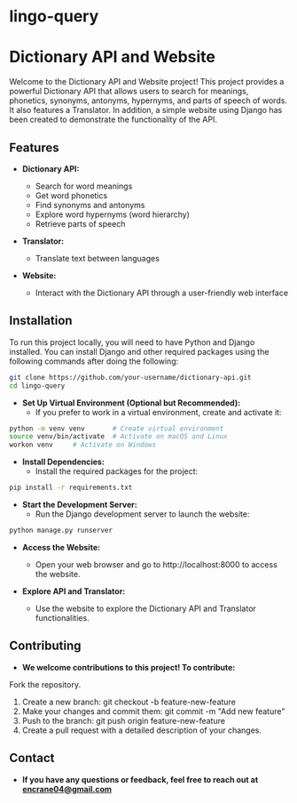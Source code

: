 # lingo-query

# Dictionary API and Website

Welcome to the Dictionary API and Website project! This project provides a powerful Dictionary API that allows users to search for meanings, phonetics, synonyms, antonyms, hypernyms, and parts of speech of words. It also features a Translator. In addition, a simple website using Django has been created to demonstrate the functionality of the API.

## Features

- **Dictionary API:**
  - Search for word meanings
  - Get word phonetics
  - Find synonyms and antonyms
  - Explore word hypernyms (word hierarchy)
  - Retrieve parts of speech
  
- **Translator:**
  - Translate text between languages

- **Website:**
  - Interact with the Dictionary API through a user-friendly web interface

## Installation

To run this project locally, you will need to have Python and Django installed. You can install Django and other required packages using the following commands after doing the following:


```bash
git clone https://github.com/your-username/dictionary-api.git
cd lingo-query
```
- **Set Up Virtual Environment (Optional but Recommended):**
  - If you prefer to work in a virtual environment, create and activate it:
```bash
python -m venv venv       # Create virtual environment
source venv/bin/activate  # Activate on macOS and Linux
workon venv     # Activate on Windows
```
- **Install Dependencies:**
  - Install the required packages for the project:

```bash
pip install -r requirements.txt
```

- **Start the Development Server:**
  - Run the Django development server to launch the website:

```bash
python manage.py runserver
```

- **Access the Website:**
  - Open your web browser and go to http://localhost:8000 to access the website.

- **Explore API and Translator:**
  - Use the website to explore the Dictionary API and Translator functionalities.
 
## Contributing
- **We welcome contributions to this project! To contribute:**

Fork the repository.
1. Create a new branch: git checkout -b feature-new-feature
2. Make your changes and commit them: git commit -m "Add new feature"
3. Push to the branch: git push origin feature-new-feature
4. Create a pull request with a detailed description of your changes.

## Contact
  - **If you have any questions or feedback, feel free to reach out at encrane04@gmail.com**
